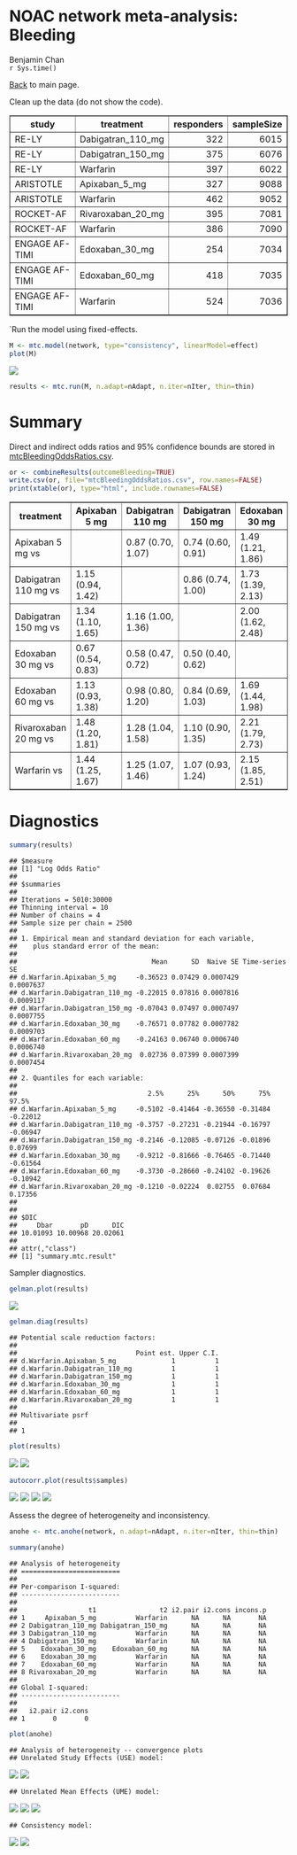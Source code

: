 # NOAC network meta-analysis: Bleeding
Benjamin Chan  
`r Sys.time()`  

[Back](README.md) to main page.

Clean up the data (do not show the code).

<!-- html table generated in R 3.2.2 by xtable 1.7-4 package -->
<!-- Fri Feb 05 12:55:52 2016 -->
<table border=1>
<tr> <th> study </th> <th> treatment </th> <th> responders </th> <th> sampleSize </th>  </tr>
  <tr> <td> RE-LY </td> <td> Dabigatran_110_mg </td> <td align="right"> 322 </td> <td align="right"> 6015 </td> </tr>
  <tr> <td> RE-LY </td> <td> Dabigatran_150_mg </td> <td align="right"> 375 </td> <td align="right"> 6076 </td> </tr>
  <tr> <td> RE-LY </td> <td> Warfarin </td> <td align="right"> 397 </td> <td align="right"> 6022 </td> </tr>
  <tr> <td> ARISTOTLE </td> <td> Apixaban_5_mg </td> <td align="right"> 327 </td> <td align="right"> 9088 </td> </tr>
  <tr> <td> ARISTOTLE </td> <td> Warfarin </td> <td align="right"> 462 </td> <td align="right"> 9052 </td> </tr>
  <tr> <td> ROCKET-AF </td> <td> Rivaroxaban_20_mg </td> <td align="right"> 395 </td> <td align="right"> 7081 </td> </tr>
  <tr> <td> ROCKET-AF </td> <td> Warfarin </td> <td align="right"> 386 </td> <td align="right"> 7090 </td> </tr>
  <tr> <td> ENGAGE AF-TIMI </td> <td> Edoxaban_30_mg </td> <td align="right"> 254 </td> <td align="right"> 7034 </td> </tr>
  <tr> <td> ENGAGE AF-TIMI </td> <td> Edoxaban_60_mg </td> <td align="right"> 418 </td> <td align="right"> 7035 </td> </tr>
  <tr> <td> ENGAGE AF-TIMI </td> <td> Warfarin </td> <td align="right"> 524 </td> <td align="right"> 7036 </td> </tr>
   </table>

`Run the model using fixed-effects.


```r
M <- mtc.model(network, type="consistency", linearModel=effect)
plot(M)
```

![](mtcBleeding_files/figure-html/network-1.png) 

```r
results <- mtc.run(M, n.adapt=nAdapt, n.iter=nIter, thin=thin)
```

# Summary

Direct and indirect odds ratios and 95% confidence bounds are stored in
[mtcBleedingOddsRatios.csv](mtcBleedingOddsRatios.csv).


```r
or <- combineResults(outcomeBleeding=TRUE)
write.csv(or, file="mtcBleedingOddsRatios.csv", row.names=FALSE)
print(xtable(or), type="html", include.rownames=FALSE)
```

<!-- html table generated in R 3.2.2 by xtable 1.7-4 package -->
<!-- Fri Feb 05 12:56:05 2016 -->
<table border=1>
<tr> <th> treatment </th> <th> Apixaban 5 mg </th> <th> Dabigatran 110 mg </th> <th> Dabigatran 150 mg </th> <th> Edoxaban 30 mg </th> <th> Edoxaban 60 mg </th> <th> Rivaroxaban 20 mg </th> <th> Warfarin </th>  </tr>
  <tr> <td> Apixaban 5 mg vs </td> <td>  </td> <td> 0.87 (0.70, 1.07) </td> <td> 0.74 (0.60, 0.91) </td> <td> 1.49 (1.21, 1.86) </td> <td> 0.89 (0.72, 1.07) </td> <td> 0.67 (0.55, 0.83) </td> <td> 0.69 (0.60, 0.80) </td> </tr>
  <tr> <td> Dabigatran 110 mg vs </td> <td> 1.15 (0.94, 1.42) </td> <td>  </td> <td> 0.86 (0.74, 1.00) </td> <td> 1.73 (1.39, 2.13) </td> <td> 1.02 (0.83, 1.25) </td> <td> 0.78 (0.63, 0.96) </td> <td> 0.80 (0.69, 0.93) </td> </tr>
  <tr> <td> Dabigatran 150 mg vs </td> <td> 1.34 (1.10, 1.65) </td> <td> 1.16 (1.00, 1.36) </td> <td>  </td> <td> 2.00 (1.62, 2.48) </td> <td> 1.19 (0.97, 1.45) </td> <td> 0.91 (0.74, 1.12) </td> <td> 0.93 (0.81, 1.08) </td> </tr>
  <tr> <td> Edoxaban 30 mg vs </td> <td> 0.67 (0.54, 0.83) </td> <td> 0.58 (0.47, 0.72) </td> <td> 0.50 (0.40, 0.62) </td> <td>  </td> <td> 0.59 (0.51, 0.69) </td> <td> 0.45 (0.37, 0.56) </td> <td> 0.47 (0.40, 0.54) </td> </tr>
  <tr> <td> Edoxaban 60 mg vs </td> <td> 1.13 (0.93, 1.38) </td> <td> 0.98 (0.80, 1.20) </td> <td> 0.84 (0.69, 1.03) </td> <td> 1.69 (1.44, 1.98) </td> <td>  </td> <td> 0.76 (0.63, 0.93) </td> <td> 0.79 (0.69, 0.90) </td> </tr>
  <tr> <td> Rivaroxaban 20 mg vs </td> <td> 1.48 (1.20, 1.81) </td> <td> 1.28 (1.04, 1.58) </td> <td> 1.10 (0.90, 1.35) </td> <td> 2.21 (1.79, 2.73) </td> <td> 1.31 (1.08, 1.59) </td> <td>  </td> <td> 1.03 (0.89, 1.19) </td> </tr>
  <tr> <td> Warfarin vs </td> <td> 1.44 (1.25, 1.67) </td> <td> 1.25 (1.07, 1.46) </td> <td> 1.07 (0.93, 1.24) </td> <td> 2.15 (1.85, 2.51) </td> <td> 1.27 (1.12, 1.45) </td> <td> 0.97 (0.84, 1.13) </td> <td>  </td> </tr>
   </table>

# Diagnostics



```r
summary(results)
```

```
## $measure
## [1] "Log Odds Ratio"
## 
## $summaries
## 
## Iterations = 5010:30000
## Thinning interval = 10 
## Number of chains = 4 
## Sample size per chain = 2500 
## 
## 1. Empirical mean and standard deviation for each variable,
##    plus standard error of the mean:
## 
##                                  Mean      SD  Naive SE Time-series SE
## d.Warfarin.Apixaban_5_mg     -0.36523 0.07429 0.0007429      0.0007637
## d.Warfarin.Dabigatran_110_mg -0.22015 0.07816 0.0007816      0.0009117
## d.Warfarin.Dabigatran_150_mg -0.07043 0.07497 0.0007497      0.0007755
## d.Warfarin.Edoxaban_30_mg    -0.76571 0.07782 0.0007782      0.0009703
## d.Warfarin.Edoxaban_60_mg    -0.24163 0.06740 0.0006740      0.0006740
## d.Warfarin.Rivaroxaban_20_mg  0.02736 0.07399 0.0007399      0.0007454
## 
## 2. Quantiles for each variable:
## 
##                                 2.5%      25%      50%      75%    97.5%
## d.Warfarin.Apixaban_5_mg     -0.5102 -0.41464 -0.36550 -0.31484 -0.22012
## d.Warfarin.Dabigatran_110_mg -0.3757 -0.27231 -0.21944 -0.16797 -0.06947
## d.Warfarin.Dabigatran_150_mg -0.2146 -0.12085 -0.07126 -0.01896  0.07699
## d.Warfarin.Edoxaban_30_mg    -0.9212 -0.81666 -0.76465 -0.71440 -0.61564
## d.Warfarin.Edoxaban_60_mg    -0.3730 -0.28660 -0.24102 -0.19626 -0.10942
## d.Warfarin.Rivaroxaban_20_mg -0.1210 -0.02224  0.02755  0.07684  0.17356
## 
## 
## $DIC
##     Dbar       pD      DIC 
## 10.01093 10.00968 20.02061 
## 
## attr(,"class")
## [1] "summary.mtc.result"
```

Sampler diagnostics.


```r
gelman.plot(results)
```

![](mtcBleeding_files/figure-html/gelman-1.png) 

```r
gelman.diag(results)
```

```
## Potential scale reduction factors:
## 
##                              Point est. Upper C.I.
## d.Warfarin.Apixaban_5_mg              1          1
## d.Warfarin.Dabigatran_110_mg          1          1
## d.Warfarin.Dabigatran_150_mg          1          1
## d.Warfarin.Edoxaban_30_mg             1          1
## d.Warfarin.Edoxaban_60_mg             1          1
## d.Warfarin.Rivaroxaban_20_mg          1          1
## 
## Multivariate psrf
## 
## 1
```


```r
plot(results)
```

![](mtcBleeding_files/figure-html/trace-1.png) ![](mtcBleeding_files/figure-html/trace-2.png) 


```r
autocorr.plot(results$samples)
```

![](mtcBleeding_files/figure-html/autocorr-1.png) ![](mtcBleeding_files/figure-html/autocorr-2.png) ![](mtcBleeding_files/figure-html/autocorr-3.png) ![](mtcBleeding_files/figure-html/autocorr-4.png) 

Assess the degree of heterogeneity and inconsistency.


```r
anohe <- mtc.anohe(network, n.adapt=nAdapt, n.iter=nIter, thin=thin)
```


```r
summary(anohe)
```

```
## Analysis of heterogeneity
## =========================
## 
## Per-comparison I-squared:
## -------------------------
## 
##                  t1                t2 i2.pair i2.cons incons.p
## 1     Apixaban_5_mg          Warfarin      NA      NA       NA
## 2 Dabigatran_110_mg Dabigatran_150_mg      NA      NA       NA
## 3 Dabigatran_110_mg          Warfarin      NA      NA       NA
## 4 Dabigatran_150_mg          Warfarin      NA      NA       NA
## 5    Edoxaban_30_mg    Edoxaban_60_mg      NA      NA       NA
## 6    Edoxaban_30_mg          Warfarin      NA      NA       NA
## 7    Edoxaban_60_mg          Warfarin      NA      NA       NA
## 8 Rivaroxaban_20_mg          Warfarin      NA      NA       NA
## 
## Global I-squared:
## -------------------------
## 
##   i2.pair i2.cons
## 1       0       0
```

```r
plot(anohe)
```

```
## Analysis of heterogeneity -- convergence plots
## Unrelated Study Effects (USE) model:
```

![](mtcBleeding_files/figure-html/anohe-1.png) ![](mtcBleeding_files/figure-html/anohe-2.png) 

```
## Unrelated Mean Effects (UME) model:
```

![](mtcBleeding_files/figure-html/anohe-3.png) ![](mtcBleeding_files/figure-html/anohe-4.png) ![](mtcBleeding_files/figure-html/anohe-5.png) 

```
## Consistency model:
```

![](mtcBleeding_files/figure-html/anohe-6.png) ![](mtcBleeding_files/figure-html/anohe-7.png) 
